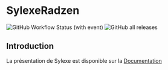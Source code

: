 # SylexeRadzen

![GitHub Workflow Status (with event)](https://img.shields.io/github/actions/workflow/status/Sylexe/SylexeRadzen/dotnet.yml?style=flat-square) ![GitHub all releases](https://img.shields.io/github/downloads/sylexe/sylexeradzen/total?style=flat-square)

## Introduction

La présentation de Sylexe est disponible sur la [Documentation](https://sylexe.mintlify.app/)

